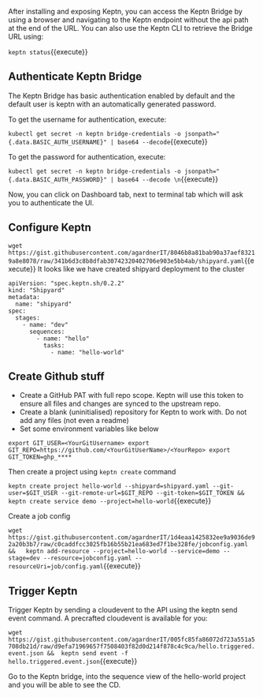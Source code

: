 After installing and exposing Keptn, you can access the Keptn Bridge by using a browser and navigating to the Keptn endpoint without the api path at the end of the URL. You can also use the Keptn CLI to retrieve the Bridge URL using:

`keptn status`{{execute}}

## Authenticate Keptn Bridge

The Keptn Bridge has basic authentication enabled by default and the default user is keptn with an automatically generated password.

To get the username for authentication, execute:

`kubectl get secret -n keptn bridge-credentials -o jsonpath="{.data.BASIC_AUTH_USERNAME}" | base64 --decode`{{execute}}

To get the password for authentication, execute:

`kubectl get secret -n keptn bridge-credentials -o jsonpath="{.data.BASIC_AUTH_PASSWORD}" | base64 --decode \n`{{execute}}

Now, you can click on Dashboard tab, next to terminal tab which will ask you to authenticate the UI.

## Configure Keptn

`wget https://gist.githubusercontent.com/agardnerIT/8046b8a81bab90a37aef83219a8e8078/raw/341b6d3c8b8dfab30742320402706e903e5bb4ab/shipyard.yaml`{{execute}}
It looks like we have created shipyard deployment to the cluster

```
apiVersion: "spec.keptn.sh/0.2.2"
kind: "Shipyard"
metadata:
  name: "shipyard"
spec:
  stages:
    - name: "dev"
      sequences:
        - name: "hello"
          tasks:
            - name: "hello-world"
```
## Create Github stuff
- Create a GitHub PAT with full repo scope. Keptn will use this token to ensure all files and changes are synced to the upstream repo.
- Create a blank (uninitialised) repository for Keptn to work with. Do not add any files (not even a readme)
- Set some environment variables like below

`export GIT_USER=<YourGitUsername>
export GIT_REPO=https://github.com/<YourGitUserName>/<YourRepo>
export GIT_TOKEN=ghp_****`

Then create a project using `keptn create` command

`keptn create project hello-world --shipyard=shipyard.yaml --git-user=$GIT_USER --git-remote-url=$GIT_REPO --git-token=$GIT_TOKEN && 
keptn create service demo --project=hello-world`{{execute}}

Create a job config

`wget https://gist.githubusercontent.com/agardnerIT/1d4eaa1425832ee9a9036de92a20b3b7/raw/c0caddfcc3025fb16b55b21ea683ed7f1be328fe/jobconfig.yaml &&  
keptn add-resource --project=hello-world --service=demo --stage=dev --resource=jobconfig.yaml --resourceUri=job/config.yaml`{{execute}}

## Trigger Keptn

Trigger Keptn by sending a cloudevent to the API using the keptn send event command. A precrafted cloudevent is available for you:

`wget https://gist.githubusercontent.com/agardnerIT/005fc85fa86072d723a551a5708db21d/raw/d9efa71969657f7508403f82d0d214f878c4c9ca/hello.triggered.event.json && 
keptn send event -f hello.triggered.event.json`{{execute}}

Go to the Keptn bridge, into the sequence view of the hello-world project and you will be able to see the CD.
